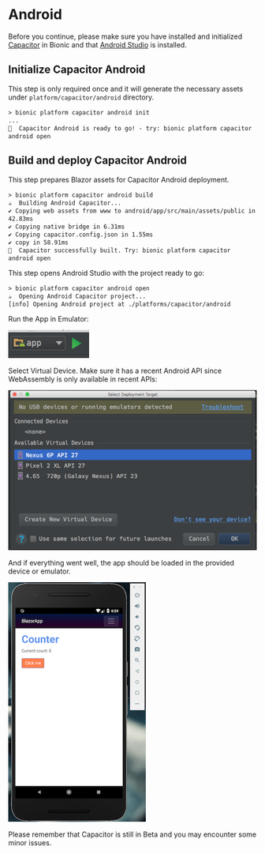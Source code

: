 # Android

Before you continue, please make sure you have installed and initialized [Capacitor](/platforms/capacitor/0intro) in Bionic and that [Android Studio](/platforms/capacitor/0intro/#android-studio) is installed.

## Initialize Capacitor Android

This step is only required once and it will generate the necessary assets under ```platform/capacitor/android``` directory.

```text
> bionic platform capacitor android init
...
🚀  Capacitor Android is ready to go! - try: bionic platform capacitor android open
```

## Build and deploy Capacitor Android

This step prepares Blazor assets for Capacitor Android deployment.

```text
> bionic platform capacitor android build
☕  Building Android Capacitor...
✔ Copying web assets from www to android/app/src/main/assets/public in 42.83ms
✔ Copying native bridge in 6.31ms
✔ Copying capacitor.config.json in 1.55ms
✔ copy in 58.91ms
🚀  Capacitor successfully built. Try: bionic platform capacitor android open
```

This step opens Android Studio with the project ready to go:

```text
> bionic platform capacitor android open
☕  Opening Android Capacitor project...
[info] Opening Android project at ./platforms/capacitor/android
```

Run the App in Emulator:

![Android Studio Run App](/images/android-studio-run.png)

Select Virtual Device. Make sure it has a recent Android API since WebAssembly is only available in recent APIs:

![Android Studio Virtual Device](/images/android-studio-vdevice.png)

And if everything went well, the app should be loaded in the provided device or emulator.

![Android Studio Emulator](/images/android-studio-emulator.png)

Please remember that Capacitor is still in Beta and you may encounter some minor issues.